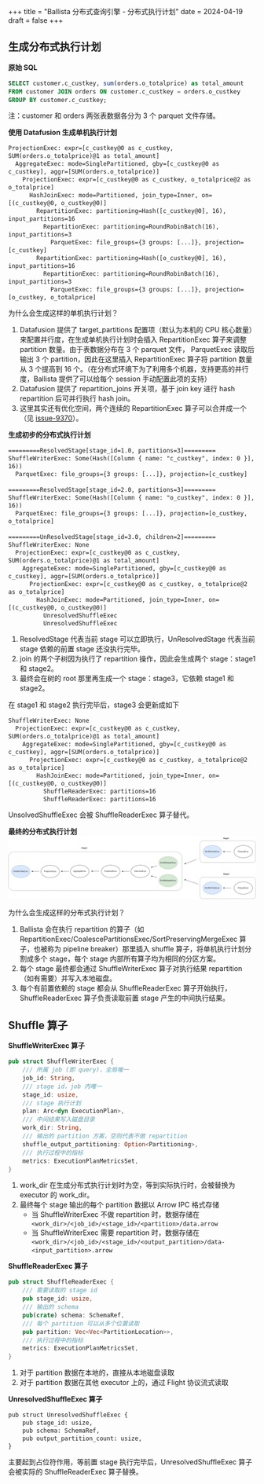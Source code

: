 +++
title = "Ballista 分布式查询引擎 - 分布式执行计划"
date = 2024-04-19
draft = false
+++

## 生成分布式执行计划
**原始 SQL**
```sql
SELECT customer.c_custkey, sum(orders.o_totalprice) as total_amount 
FROM customer JOIN orders ON customer.c_custkey = orders.o_custkey 
GROUP BY customer.c_custkey;
```
注：customer 和 orders 两张表数据各分为 3 个 parquet 文件存储。

**使用 Datafusion 生成单机执行计划**
```
ProjectionExec: expr=[c_custkey@0 as c_custkey, SUM(orders.o_totalprice)@1 as total_amount]
  AggregateExec: mode=SinglePartitioned, gby=[c_custkey@0 as c_custkey], aggr=[SUM(orders.o_totalprice)]
    ProjectionExec: expr=[c_custkey@0 as c_custkey, o_totalprice@2 as o_totalprice]
      HashJoinExec: mode=Partitioned, join_type=Inner, on=[(c_custkey@0, o_custkey@0)]
        RepartitionExec: partitioning=Hash([c_custkey@0], 16), input_partitions=16
          RepartitionExec: partitioning=RoundRobinBatch(16), input_partitions=3
            ParquetExec: file_groups={3 groups: [...]}, projection=[c_custkey]
        RepartitionExec: partitioning=Hash([o_custkey@0], 16), input_partitions=16
          RepartitionExec: partitioning=RoundRobinBatch(16), input_partitions=3
            ParquetExec: file_groups={3 groups: [...]}, projection=[o_custkey, o_totalprice]
```

为什么会生成这样的单机执行计划？
1. Datafusion 提供了 target_partitions 配置项（默认为本机的 CPU 核心数量）来配置并行度，在生成单机执行计划时会插入 RepartitionExec 算子来调整 partition 数量。由于表数据分布在 3 个 parquet 文件，
ParquetExec 读取后输出 3 个 partition，因此在这里插入 RepartitionExec 算子将 partition 数量从 3 个提高到 16 个。（在分布式环境下为了利用多个机器，支持更高的并行度，Ballista 提供了可以给每个 session 手动配置此项的支持）
2. Datafusion 提供了 repartition_joins 开关项，基于 join key 进行 hash repartition 后可并行执行 hash join。
3. 这里其实还有优化空间，两个连续的 RepartitionExec 算子可以合并成一个（见 [issue-9370](https://github.com/apache/datafusion/issues/9370)）。


**生成初步的分布式执行计划**
```
=========ResolvedStage[stage_id=1.0, partitions=3]=========
ShuffleWriterExec: Some(Hash([Column { name: "c_custkey", index: 0 }], 16))
  ParquetExec: file_groups={3 groups: [...]}, projection=[c_custkey]

=========ResolvedStage[stage_id=2.0, partitions=3]=========
ShuffleWriterExec: Some(Hash([Column { name: "o_custkey", index: 0 }], 16))
  ParquetExec: file_groups={3 groups: [...]}, projection=[o_custkey, o_totalprice]

=========UnResolvedStage[stage_id=3.0, children=2]=========
ShuffleWriterExec: None
  ProjectionExec: expr=[c_custkey@0 as c_custkey, SUM(orders.o_totalprice)@1 as total_amount]
    AggregateExec: mode=SinglePartitioned, gby=[c_custkey@0 as c_custkey], aggr=[SUM(orders.o_totalprice)]
      ProjectionExec: expr=[c_custkey@0 as c_custkey, o_totalprice@2 as o_totalprice]
        HashJoinExec: mode=Partitioned, join_type=Inner, on=[(c_custkey@0, o_custkey@0)]
          UnresolvedShuffleExec
          UnresolvedShuffleExec
```
1. ResolvedStage 代表当前 stage 可以立即执行，UnResolvedStage 代表当前 stage 依赖的前置 stage 还没执行完毕。
2. join 的两个子树因为执行了 repartition 操作，因此会生成两个 stage：stage1 和 stage2。
3. 最终会在树的 root 那里再生成一个 stage：stage3，它依赖 stage1 和 stage2。

在 stage1 和 stage2 执行完毕后，stage3 会更新成如下
```
ShuffleWriterExec: None
  ProjectionExec: expr=[c_custkey@0 as c_custkey, SUM(orders.o_totalprice)@1 as total_amount]
    AggregateExec: mode=SinglePartitioned, gby=[c_custkey@0 as c_custkey], aggr=[SUM(orders.o_totalprice)]
      ProjectionExec: expr=[c_custkey@0 as c_custkey, o_totalprice@2 as o_totalprice]
        HashJoinExec: mode=Partitioned, join_type=Inner, on=[(c_custkey@0, o_custkey@0)]
          ShuffleReaderExec: partitions=16
          ShuffleReaderExec: partitions=16
```
UnsolvedShuffleExec 会被 ShuffleReaderExec 算子替代。

**最终的分布式执行计划**
![ballista-mvp-dag](./ballista-mvp-dag.drawio.png)

为什么会生成这样的分布式执行计划？
1. Ballista 会在执行 repartition 的算子（如 RepartitionExec/CoalescePartitionsExec/SortPreservingMergeExec 算子，也被称为 pipeline breaker）那里插入 shuffle 算子，将单机执行计划分割成多个 stage，每个 stage 内部所有算子均为相同的分区方案。
2. 每个 stage 最终都会通过 ShuffleWriterExec 算子对执行结果 repartition （如有需要）并写入本地磁盘。
3. 每个有前置依赖的 stage 都会从 ShuffleReaderExec 算子开始执行，ShuffleReaderExec 算子负责读取前置 stage 产生的中间执行结果。

## Shuffle 算子

**ShuffleWriterExec 算子**
```rust
pub struct ShuffleWriterExec {
    /// 所属 job (即 query)，全局唯一
    job_id: String,
    /// stage id，job 内唯一
    stage_id: usize,
    /// stage 执行计划
    plan: Arc<dyn ExecutionPlan>,
    /// 中间结果写入磁盘目录
    work_dir: String,
    /// 输出的 partition 方案，空则代表不做 repartition
    shuffle_output_partitioning: Option<Partitioning>,
    /// 执行过程中的指标
    metrics: ExecutionPlanMetricsSet,
}  
```

1. work_dir 在生成分布式执行计划时为空，等到实际执行时，会被替换为 executor 的 work_dir。
2. 最终每个 stage 输出的每个 partition 数据以 Arrow IPC 格式存储
    - 当 ShuffleWriterExec 不做 repartition 时，数据存储在 `<work_dir>/<job_id>/<stage_id>/<partition>/data.arrow`
    - 当 ShuffleWriterExec 需要 repartition 时，数据存储在 `<work_dir>/<job_id>/<stage_id>/<output_partition>/data-<input_partition>.arrow`

**ShuffleReaderExec 算子**
```rust
pub struct ShuffleReaderExec {
    /// 需要读取的 stage id
    pub stage_id: usize,
    /// 输出的 schema
    pub(crate) schema: SchemaRef,
    /// 每个 partition 可以从多个位置读取
    pub partition: Vec<Vec<PartitionLocation>>,
    /// 执行过程中的指标
    metrics: ExecutionPlanMetricsSet,
}
```
1. 对于 partition 数据在本地的，直接从本地磁盘读取
2. 对于 partition 数据在其他 executor 上的，通过 Flight 协议流式读取

**UnresolvedShuffleExec 算子**
```
pub struct UnresolvedShuffleExec {
    pub stage_id: usize,
    pub schema: SchemaRef,
    pub output_partition_count: usize,
}  
```
主要起到占位符作用，等前置 stage 执行完毕后，UnresolvedShuffleExec 算子会被实际的 ShuffleReaderExec 算子替换。

